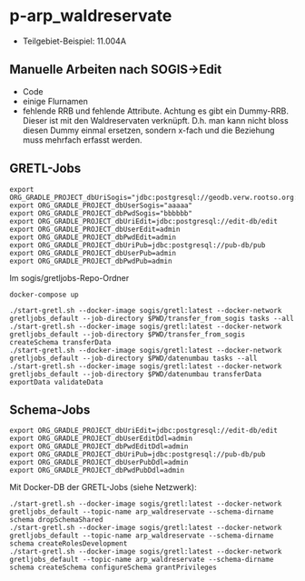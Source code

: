 # p-arp_waldreservate

- Teilgebiet-Beispiel: 11.004A

## Manuelle Arbeiten nach SOGIS->Edit
- Code
- einige Flurnamen
- fehlende RRB und fehlende Attribute. Achtung es gibt ein Dummy-RRB. Dieser ist mit den Waldreservaten verknüpft. D.h. man kann nicht bloss diesen Dummy einmal ersetzen, sondern x-fach und die Beziehung muss mehrfach erfasst werden.


## GRETL-Jobs
```
export ORG_GRADLE_PROJECT_dbUriSogis="jdbc:postgresql://geodb.verw.rootso.org:5432/sogis"
export ORG_GRADLE_PROJECT_dbUserSogis="aaaaa"
export ORG_GRADLE_PROJECT_dbPwdSogis="bbbbbb"
export ORG_GRADLE_PROJECT_dbUriEdit=jdbc:postgresql://edit-db/edit
export ORG_GRADLE_PROJECT_dbUserEdit=admin
export ORG_GRADLE_PROJECT_dbPwdEdit=admin
export ORG_GRADLE_PROJECT_dbUriPub=jdbc:postgresql://pub-db/pub
export ORG_GRADLE_PROJECT_dbUserPub=admin
export ORG_GRADLE_PROJECT_dbPwdPub=admin
```

Im sogis/gretljobs-Repo-Ordner
```
docker-compose up
```

```
./start-gretl.sh --docker-image sogis/gretl:latest --docker-network gretljobs_default --job-directory $PWD/transfer_from_sogis tasks --all
./start-gretl.sh --docker-image sogis/gretl:latest --docker-network gretljobs_default --job-directory $PWD/transfer_from_sogis createSchema transferData
./start-gretl.sh --docker-image sogis/gretl:latest --docker-network gretljobs_default --job-directory $PWD/datenumbau tasks --all
./start-gretl.sh --docker-image sogis/gretl:latest --docker-network gretljobs_default --job-directory $PWD/datenumbau transferData exportData validateData
```

## Schema-Jobs
```
export ORG_GRADLE_PROJECT_dbUriEdit=jdbc:postgresql://edit-db/edit
export ORG_GRADLE_PROJECT_dbUserEditDdl=admin
export ORG_GRADLE_PROJECT_dbPwdEditDdl=admin
export ORG_GRADLE_PROJECT_dbUriPub=jdbc:postgresql://pub-db/pub
export ORG_GRADLE_PROJECT_dbUserPubDdl=admin
export ORG_GRADLE_PROJECT_dbPwdPubDdl=admin
```

Mit Docker-DB der GRETL-Jobs (siehe Netzwerk):
```
./start-gretl.sh --docker-image sogis/gretl:latest --docker-network gretljobs_default --topic-name arp_waldreservate --schema-dirname schema dropSchemaShared
./start-gretl.sh --docker-image sogis/gretl:latest --docker-network gretljobs_default --topic-name arp_waldreservate --schema-dirname schema createRolesDevelopment
./start-gretl.sh --docker-image sogis/gretl:latest --docker-network gretljobs_default --topic-name arp_waldreservate --schema-dirname schema createSchema configureSchema grantPrivileges
```